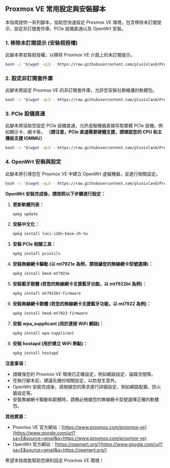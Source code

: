 ## Proxmox VE 常用設定與安裝腳本

本指南提供一系列腳本，協助您快速設定 Proxmox VE 環境，包含移除未訂閱提示、設定非訂閱套件庫、PCIe 設備直通以及 OpenWrt 安裝。

### 1\. 移除未訂閱提示 (安裝假授權)

此腳本將安裝假授權，以移除 Proxmox VE 介面上的未訂閱提示。

```bash
bash -c "$(wget -qLO - https://raw.githubusercontent.com/plusisland/Proxmox_Virtual_Environment_Scripts/refs/heads/main/install_fake_subscription.sh)"
```

### 2\. 設定非訂閱套件庫

此腳本將設定 Proxmox VE 的非訂閱套件庫，允許您安裝社群維護的軟體包。

```bash
bash -c "$(wget -qLO - https://raw.githubusercontent.com/plusisland/Proxmox_Virtual_Environment_Scripts/refs/heads/main/set_no_subscription_repositories.sh)"
```

### 3\. PCIe 設備直通

此腳本將協助您設定 PCIe 設備直通，允許虛擬機器直接存取實體 PCIe 設備，例如顯示卡、網卡等。  **（請注意，PCIe 直通需要硬體支援，請確認您的 CPU 和主機板支援 IOMMU）**

```bash
bash -c "$(wget -qLO - https://raw.githubusercontent.com/plusisland/Proxmox_Virtual_Environment_Scripts/refs/heads/main/set_pcie_passthrough.sh)"
```

### 4\. OpenWrt 安裝與設定

此腳本將引導您在 Proxmox VE 中建立 OpenWrt 虛擬機器，並進行相關設定。

```bash
bash -c "$(wget -qLO - https://raw.githubusercontent.com/plusisland/Proxmox_Virtual_Environment_Scripts/refs/heads/main/OpenWrt.sh)"
```

**OpenWrt 安裝完成後，請按照以下步驟進行設定：**

1.  **更新軟體列表：**

    ```bash
    opkg update
    ```

2.  **安裝中文化：**

    ```bash
    opkg install luci-i18n-base-zh-tw
    ```

3.  **安裝 PCIe 相關工具：**

    ```bash
    opkg install pciutils
    ```

4.  **安裝無線網卡驅動 (以 mt7921e 為例，請根據您的無線網卡型號選擇)：**

    ```bash
    opkg install kmod-mt7921e
    ```

5.  **安裝藍牙韌體 (若您的無線網卡支援藍牙功能，以 mt7922bt 為例)：**

    ```bash
    opkg install mt7922bt-firmware
    ```

6.  **安裝無線網卡韌體 (若您的無線網卡支援藍牙功能，以 mt7922 為例)：**

    ```bash
    opkg install kmod-mt7922-firmware
    ```

7.  **安裝 wpa\_supplicant (用於連接 WiFi 網路)：**

    ```bash
    opkg install wpa-supplicant
    ```

8.  **安裝 hostapd (用於建立 WiFi 熱點)：**

    ```bash
    opkg install hostapd
    ```

**注意事項：**

  * 請確保您的 Proxmox VE 環境已正確設定，例如網路設定、磁碟空間等。
  * 在執行腳本前，建議先備份相關設定，以防發生意外。
  * OpenWrt 安裝完成後，請根據您的需求進行詳細設定，例如網路配置、防火牆設定等。
  * 安裝無線網卡驅動和韌體時，請務必根據您的無線網卡型號選擇正確的軟體包。

**其他資源：**

  * Proxmox VE 官方網站：[https://www.proxmox.com/proxmox-ve](https://www.google.com/url?sa=E&source=gmail&q=https://www.proxmox.com/proxmox-ve)
  * OpenWrt 官方網站：[https://openwrt.org/](https://www.google.com/url?sa=E&source=gmail&q=https://openwrt.org/)

希望本指南能幫助您順利設定 Proxmox VE 環境！
